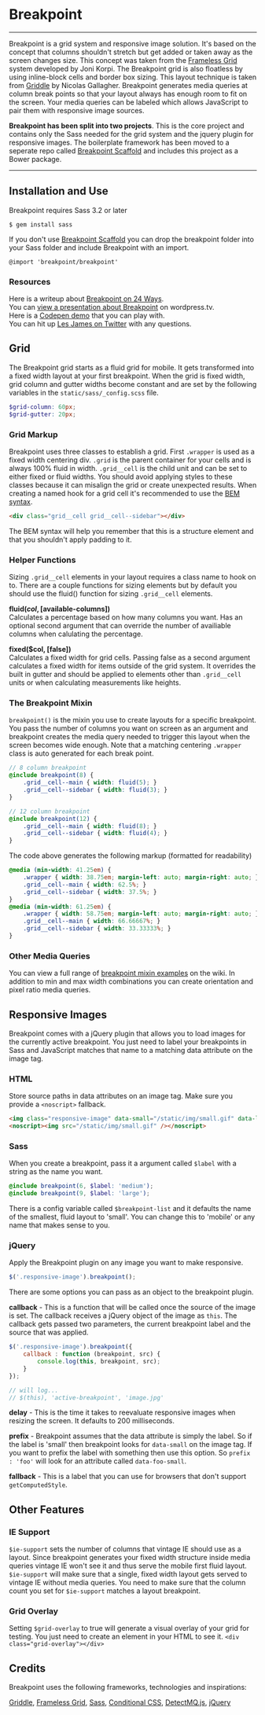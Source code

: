 # Breakpoint

***

Breakpoint is a grid system and responsive image solution. It's based on the concept that columns shouldn't
stretch but get added or taken away as the screen changes size. This concept
was taken from the [Frameless Grid](http://framelessgrid.com/) system developed by Joni Korpi.
The Breakpoint grid is also floatless by using inline-block cells and border box sizing. This
layout technique is taken from [Griddle](https://github.com/necolas/griddle) by Nicolas Gallagher.
Breakpoint generates media queries at column break points so that your layout always has enough
room to fit on the screen. Your media queries can be labeled which allows JavaScript to pair them
with responsive image sources.

**Breakpoint has been split into two projects**. This is the core project and contains only the Sass needed for the grid system
and the jquery plugin for responsive images. The boilerplate framework has been moved to a seperate repo called
[Breakpoint Scaffold](https://github.com/lesjames/breakpoint-scaffold) and includes this project as a Bower package.

***

## Installation and Use

Breakpoint requires Sass 3.2 or later

`$ gem install sass`

If you don't use [Breakpoint Scaffold](https://github.com/lesjames/breakpoint-scaffold) you can drop the
breakpoint folder into your Sass folder and include Breakpoint with an import.

`@import 'breakpoint/breakpoint'`

### Resources

Here is a writeup about [Breakpoint on 24 Ways](http://24ways.org/2012/redesigning-the-media-query/).  
You can [view a presentation about Breakpoint](http://wordpress.tv/2012/12/18/les-james-responsive-design-with-the-breakpoint-framework/) on wordpress.tv.  
Here is a [Codepen demo](http://codepen.io/lesjames/pen/ixjsc) that you can play with.  
You can hit up [Les James on Twitter](https://twitter.com/lesjames) with any questions.  

## Grid

The Breakpoint grid starts as a fluid grid for mobile. It gets transformed into a
fixed width layout at your first breakpoint. When the grid is fixed width, grid column and gutter widths
become constant and are set by the following variables in the `static/sass/_config.scss` file.

```scss
$grid-column: 60px;
$grid-gutter: 20px;
```

### Grid Markup

Breakpoint uses three classes to establish a grid. First `.wrapper` is used as
a fixed width centering div. `.grid` is the parent container for your cells and is always
100% fluid in width. `.grid__cell` is the child unit and can be set to either fixed or
fluid widths. You should avoid applying styles to these classes because it can misalign
the grid or create unexpected results. When creating a named hook for a grid cell it's recommended
to use the [BEM syntax](http://csswizardry.com/2013/01/mindbemding-getting-your-head-round-bem-syntax/).

```html
<div class="grid__cell grid__cell--sidebar"></div>
```

The BEM syntax will help you remember that this is a structure element and that you shouldn't apply
padding to it.

### Helper Functions

Sizing `.grid__cell` elements in your layout requires a class name to hook on to.
There are a couple functions for sizing elements but by default you should use the fluid()
function for sizing `.grid__cell` elements.

**fluid($col, [$available-columns])**  
Calculates a percentage based on how many columns you want. Has an optional
second argument that can override the number of availiable columns when calulating the
percentage.

**fixed($col, [false])**  
Calculates a fixed width for grid cells. Passing false as a second argument
calculates a fixed width for items outside of the grid system. It overrides the built in gutter and should
be applied to elements other than `.grid__cell` units or when calculating measurements like heights.

### The Breakpoint Mixin

`breakpoint()` is the mixin you use to create layouts for a specific breakpoint. You pass
the number of columns you want on screen as an argument and breakpoint creates the media query needed
to trigger this layout when the screen becomes wide enough. Note that a matching centering `.wrapper` class is
auto generated for each break point.

```scss
// 8 column breakpoint
@include breakpoint(8) {
    .grid__cell--main { width: fluid(5); }
    .grid__cell--sidebar { width: fluid(3); }
}

// 12 column breakpoint
@include breakpoint(12) {
    .grid__cell--main { width: fluid(8); }
    .grid__cell--sidebar { width: fluid(4); }
}
```

The code above generates the following markup (formatted for readability)

```css
@media (min-width: 41.25em) {
    .wrapper { width: 38.75em; margin-left: auto; margin-right: auto; }
    .grid__cell--main { width: 62.5%; }
    .grid__cell--sidebar { width: 37.5%; }
}
@media (min-width: 61.25em) {
    .wrapper { width: 58.75em; margin-left: auto; margin-right: auto; }
    .grid__cell--main { width: 66.66667%; }
    .grid__cell--sidebar { width: 33.33333%; }
}
```

### Other Media Queries

You can view a full range of [breakpoint mixin examples](https://github.com/lesjames/Breakpoint/wiki/Breakpoint-Mixin-Test-Cases) on the wiki.
In addition to min and max width combinations you can create orientation and pixel ratio media queries.

## Responsive Images

Breakpoint comes with a jQuery plugin that allows you to load images for the currently
active breakpoint. You just need to label your breakpoints in Sass and JavaScript
matches that name to a matching data attribute on the image tag.

### HTML

Store source paths in data attributes on an image tag. Make sure you provide
a `<noscript>` fallback.

```html
<img class="responsive-image" data-small="/static/img/small.gif" data-large="/static/img/large.gif" />
<noscript><img src="/static/img/small.gif" /></noscript>
```

### Sass

When you create a breakpoint, pass it a argument called `$label` with a string as the name you want.

```scss
@include breakpoint(6, $label: 'medium');
@include breakpoint(9, $label: 'large');
```

There is a config variable called `$breakpoint-list` and it defaults the name of the smallest,
fluid layout to 'small'. You can change this to 'mobile' or any name that makes sense to you.

### jQuery

Apply the Breakpoint plugin on any image you want to make responsive.

```javascript
$('.responsive-image').breakpoint();
```

There are some options you can pass as an object to the breakpoint plugin.

**callback** - This is a function that will be called once the source of the image is set. The callback
receives a jQuery object of the image as `this`. The callback gets passed two parameters,
the current breakpoint label and the source that was applied.

```javascript
$('.responsive-image').breakpoint({
    callback : function (breakpoint, src) {
        console.log(this, breakpoint, src);
    }
});

// will log...
// $(this), 'active-breakpoint', 'image.jpg'
```

**delay** - This is the time it takes to reevaluate responsive images when resizing the screen. It
defaults to 200 milliseconds.

**prefix** - Breakpoint assumes that the data attribute is simply the label. So if the label is 'small' then
breakpoint looks for `data-small` on the image tag. If you want to prefix the label with something
then use this option.
So `prefix : 'foo'` will look for an attribute called `data-foo-small`.

**fallback** - This is a label that you can use for browsers that don't support `getComputedStyle`.

## Other Features

### IE Support

`$ie-support` sets the number of columns that vintage IE should use as a layout. Since
breakpoint generates your fixed width structure inside media queries vintage IE won't see
it and thus serve the mobile first fluid layout. `$ie-support` will make sure that a
single, fixed width layout gets served to vintage IE without media queries. You need to
make sure that the column count you set for `$ie-support` matches a layout breakpoint.

### Grid Overlay

Setting `$grid-overlay` to true will generate a visual overlay of your grid for testing.
You just need to create an element in your HTML to see it. `<div class="grid-overlay"></div>`

## Credits

Breakpoint uses the following frameworks, technologies and inspirations:

[Griddle](https://github.com/necolas/griddle),
[Frameless Grid](http://framelessgrid.com/),
[Sass](http://sass-lang.com/),
[Conditional CSS](http://adactio.com/journal/5429/),
[DetectMQ.js](https://github.com/viljamis/detectMQ.js),
[jQuery](http://jquery.com/)
